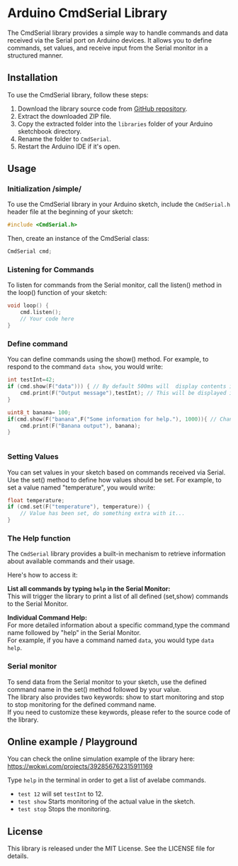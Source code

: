 # Arduino CmdSerial Library

The CmdSerial library provides a simple way to handle commands and data received via the Serial port on Arduino devices.
It allows you to define commands, set values, and receive input from the Serial monitor in a structured manner.

## Installation

To use the CmdSerial library, follow these steps:

1. Download the library source code from [GitHub repository](https://github.com/example/cmd-serial).
2. Extract the downloaded ZIP file.
3. Copy the extracted folder into the `libraries` folder of your Arduino sketchbook directory.
4. Rename the folder to `CmdSerial`.
5. Restart the Arduino IDE if it's open.

## Usage

### Initialization /simple/

To use the CmdSerial library in your Arduino sketch, include the `CmdSerial.h` header file at the beginning of your
sketch:

```cpp
#include <CmdSerial.h>
```

Then, create an instance of the CmdSerial class:

```cpp
CmdSerial cmd;
```

### Listening for Commands

To listen for commands from the Serial monitor, call the listen() method in the loop() function of your sketch:

```cpp
void loop() {
    cmd.listen();
    // Your code here
} 
```

### Define command

You can define commands using the show() method. For example, to respond to the command `data show`, you would write:

```cpp
int testInt=42;
if (cmd.show(F("data"))) { // By default 500ms will  display contents in if statement.
    cmd.print(F("Output message"),testInt); // This will be displayed in Serial monitor.
}

uint8_t banana= 100;
if(cmd.show(F("banana",F("Some information for help."), 1000)){ // Changing the display time to 1000ms
    cmd.print(F("Banana output"), banana);
}



```

### Setting Values

You can set values in your sketch based on commands received via Serial. Use the set() method to define how values
should be set. For example, to set a value named "temperature", you would write:

```cpp
float temperature;
if (cmd.set(F("temperature"), temperature)) {
    // Value has been set, do something extra with it...
}
```
### The Help function
The `CmdSerial` library provides a built-in mechanism to retrieve information about available commands and their usage.

Here's how to access it:

**List all commands by typing `help` in the Serial Monitor:** \
This will trigger the library to print a list of all defined (set,show) commands to the Serial Monitor.

**Individual Command Help:**\
For more detailed information about a specific command,type the command name followed by "help" in the Serial Monitor.\
For example, if you have a command named `data`, you would type `data help`.


### Serial monitor

To send data from the Serial monitor to your sketch, use the defined command name in the set() method followed by your
value.\
The library also provides two keywords: show to start monitoring and stop to stop monitoring for the defined command
name. \
If you need to customize these keywords, please refer to the source code of the library.

## Online example / Playground

You can check the online simulation example of the library here: \
https://wokwi.com/projects/392856762315911169

Type `help` in the terminal in order to get a list of avelabe commands.

* `test 12` will set `testInt` to 12.
* `test show` Starts monitoring of the actual value in the sketch.
* `test stop` Stops the monitoring.

## License

This library is released under the MIT License. See the LICENSE file for details.
